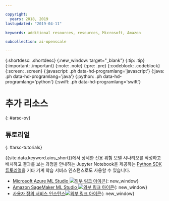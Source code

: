 ```yaml
---

copyright:
  years: 2018, 2019
lastupdated: "2019-04-11"

keywords: additional resources, resources, Microsoft, Amazon

subcollection: ai-openscale

---
```


{:shortdesc: .shortdesc}
{:new_window: target="_blank"}
{:tip: .tip}
{:important: .important}
{:note: .note}
{:pre: .pre}
{:codeblock: .codeblock}
{:screen: .screen}
{:javascript: .ph data-hd-programlang='javascript'}
{:java: .ph data-hd-programlang='java'}
{:python: .ph data-hd-programlang='python'}
{:swift: .ph data-hd-programlang='swift'}

# 추가 리소스
{: #arsc-ov}

## 튜토리얼
{: #arsc-tutorials}

{{site.data.keyword.aios_short}}에서 상세한 신용 위험 모델 시나리오를 작성하고 배치하고 결과를 보는 과정을 안내하는 Jupyter Notebook을 제공하는 [Python SDK 튜토리얼](/docs/services/ai-openscale?topic=ai-openscale-crt-ov)을 기타 기계 학습 서비스 인스턴스로도 사용할 수 있습니다.

- [Microsoft Azure ML Studio ![외부 링크 아이콘](../../icons/launch-glyph.svg "외부 링크 아이콘")](https://github.com/pmservice/ai-openscale-tutorials/blob/master/notebooks/AI%20OpenScale%20and%20Azure%20ML%20Studio%20Engine.ipynb){: new_window}
- [Amazon SageMaker ML Studio ![외부 링크 아이콘](../../icons/launch-glyph.svg "외부 링크 아이콘")](https://github.com/pmservice/ai-openscale-tutorials/blob/master/notebooks/AI%20OpenScale%20and%20SageMaker%20ML%20Engine.ipynb){: new_window}
- [사용자 정의 서비스 인스턴스![외부 링크 아이콘](../../icons/launch-glyph.svg "외부 링크 아이콘")](https://github.com/pmservice/ai-openscale-tutorials/blob/master/notebooks/AI%20OpenScale%20and%20Custom%20ML%20Engine.ipynb){: new_window}
